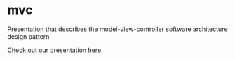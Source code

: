 # mvc

Presentation that describes the model-view-controller software architecture design pattern

Check out our presentation [here](http://mvc.tbytes.me).